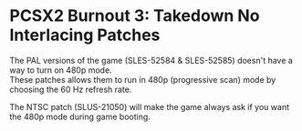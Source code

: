 # PCSX2 Burnout 3: Takedown No Interlacing Patches

The PAL versions of the game (SLES-52584 & SLES-52585) doesn't have a way to turn on 480p mode.\
These patches allows them to run in 480p (progressive scan) mode by choosing the 60 Hz refresh rate.

The NTSC patch (SLUS-21050) will make the game always ask if you want the 480p mode during game booting.
